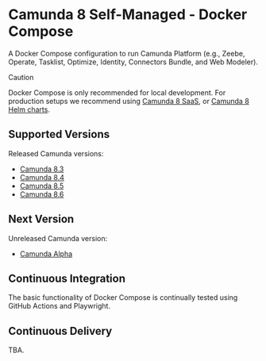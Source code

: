 # Camunda 8 Self-Managed - Docker Compose

A Docker Compose configuration to run Camunda Platform (e.g., Zeebe, Operate, Tasklist, Optimize, Identity, Connectors Bundle, and Web Modeler).

> [!CAUTION]
>
> Docker Compose is only recommended for local development.
> For production setups we recommend using [Camunda 8 SaaS](https://camunda.com/platform/), or [Camunda 8 Helm charts](https://docs.camunda.io/docs/self-managed/setup/install/).

## Supported Versions

Released Camunda versions:

- [Camunda 8.3](./versions/camunda-8.3)
- [Camunda 8.4](./versions/camunda-8.4)
- [Camunda 8.5](./versions/camunda-8.5)
- [Camunda 8.6](./versions/camunda-8.6)

## Next Version

Unreleased Camunda version:

- [Camunda Alpha](./versions/camunda-alpha)

## Continuous Integration

The basic functionality of Docker Compose is continually tested using GitHub Actions and Playwright.

## Continuous Delivery

TBA.
